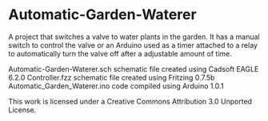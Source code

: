 Automatic-Garden-Waterer
========================

A project that switches a valve to water plants in the garden. It has a manual switch to control the valve or an Arduino used as a timer attached to a relay to automatically turn the valve off after a adjustable amount of time.

Automatic-Garden-Waterer.sch schematic file created using Cadsoft EAGLE 6.2.0
Controller.fzz schematic file created using Fritzing 0.7.5b
Automatic_Garden_Waterer.ino code compiled using Arduino 1.0.1

This work is licensed under a Creative Commons Attribution 3.0 Unported License.